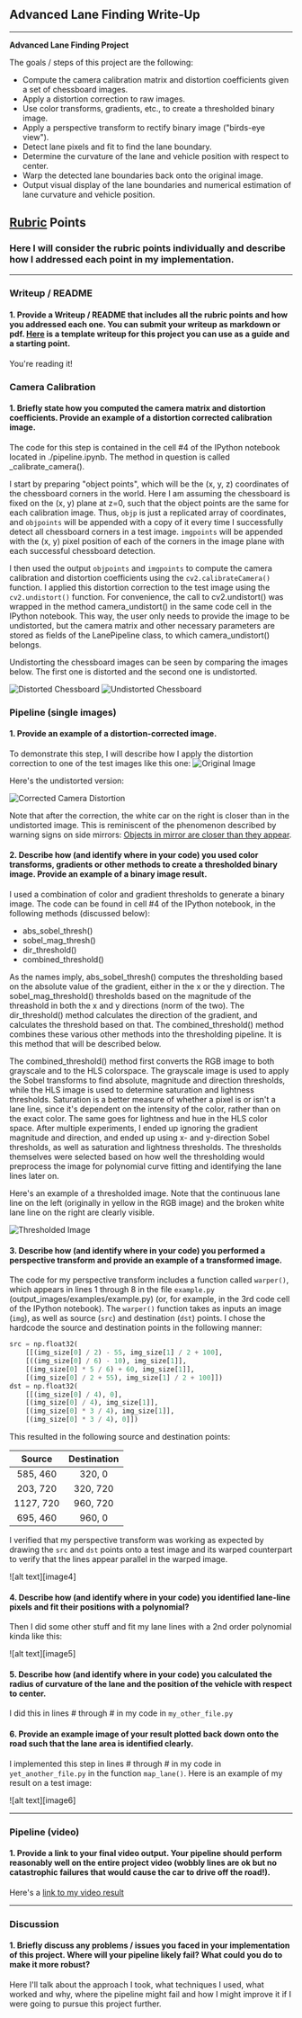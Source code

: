 ## Advanced Lane Finding Write-Up

---

**Advanced Lane Finding Project**

The goals / steps of this project are the following:

* Compute the camera calibration matrix and distortion coefficients given a set of chessboard images.
* Apply a distortion correction to raw images.
* Use color transforms, gradients, etc., to create a thresholded binary image.
* Apply a perspective transform to rectify binary image ("birds-eye view").
* Detect lane pixels and fit to find the lane boundary.
* Determine the curvature of the lane and vehicle position with respect to center.
* Warp the detected lane boundaries back onto the original image.
* Output visual display of the lane boundaries and numerical estimation of lane curvature and vehicle position.

[//]: # (Image References)

[distorted_chessboard]: ./output_images/distorted_chessboard.png "Distorted Chessboard"
[undistorted_chessboard]: ./output_images/undistorted_chessboard.png "Undistorted Chessboard"
[original_image]: ./output_images/1_original_image.png "Original Image"
[corrected_camera_distortion]: ./output_images/2_corrected_camera_distortion.png "Corrected Camera Distortion"
[thresholded]: ./output_images/3_thresholded_image.png "Thresholded Image"
[warped]: ./output_images/4_warped_perspective.png "Warped Perspective"
[histogram]: ./output_images/5_histogram.png "Histogram"
[lane_finding]: ./output_images/6_finding_lane_lines.png "Finding Lane Lines"
[final_lane]: ./output_images/7_final_lane.png "Final lane"
[hud]: ./output_images/8_curvature_and_displacement_hud.png "Heads Up Display"
[video]: ./annotated.mp4 "Annotated Video"


## [Rubric](https://review.udacity.com/#!/rubrics/571/view) Points

### Here I will consider the rubric points individually and describe how I addressed each point in my implementation.  

---

### Writeup / README

#### 1. Provide a Writeup / README that includes all the rubric points and how you addressed each one.  You can submit your writeup as markdown or pdf.  [Here](https://github.com/udacity/CarND-Advanced-Lane-Lines/blob/master/writeup_template.md) is a template writeup for this project you can use as a guide and a starting point.  

You're reading it!

### Camera Calibration

#### 1. Briefly state how you computed the camera matrix and distortion coefficients. Provide an example of a distortion corrected calibration image.

The code for this step is contained in the cell #4 of the IPython notebook located in ./pipeline.ipynb. The method in question is called _calibrate_camera().

I start by preparing "object points", which will be the (x, y, z) coordinates of the chessboard corners in the world. Here I am assuming the chessboard is fixed on the (x, y) plane at z=0, such that the object points are the same for each calibration image.  Thus, `objp` is just a replicated array of coordinates, and `objpoints` will be appended with a copy of it every time I successfully detect all chessboard corners in a test image.  `imgpoints` will be appended with the (x, y) pixel position of each of the corners in the image plane with each successful chessboard detection.  

I then used the output `objpoints` and `imgpoints` to compute the camera calibration and distortion coefficients using the `cv2.calibrateCamera()` function.  I applied this distortion correction to the test image using the `cv2.undistort()` function. For convenience, the call to cv2.undistort() was wrapped in the method camera_undistort() in the same code cell in the IPython notebook. This way, the user only needs to provide the image to be undistorted, but the camera matrix and other necessary parameters are stored as fields of the LanePipeline class, to which camera_undistort() belongs.

Undistorting the chessboard images can be seen by comparing the images below. The first one is distorted and the second one is undistorted.

![Distorted Chessboard][distorted_chessboard]
![Undistorted Chessboard][undistorted_chessboard]

### Pipeline (single images)

#### 1. Provide an example of a distortion-corrected image.

To demonstrate this step, I will describe how I apply the distortion correction to one of the test images like this one:
![Original Image][original_image]

Here's the undistorted version:

![Corrected Camera Distortion][corrected_camera_distortion]

Note that after the correction, the white car on the right is closer than in the undistorted image. This is reminiscent of the phenomenon described by warning signs on side mirrors: [Objects in mirror are closer than they appear](https://en.wikipedia.org/wiki/Objects_in_mirror_are_closer_than_they_appear).


#### 2. Describe how (and identify where in your code) you used color transforms, gradients or other methods to create a thresholded binary image.  Provide an example of a binary image result.

I used a combination of color and gradient thresholds to generate a binary image. The code can be found in cell #4 of the IPython notebook, in the following methods (discussed below):

  - abs_sobel_thresh()
  - sobel_mag_thresh()
  - dir_threshold()
  - combined_threshold()

As the names imply, abs_sobel_thresh() computes the thresholding based on the absolute value of the gradient, either in the x or the y direction. The sobel_mag_threshold() thresholds based on the magnitude of the threashold in both the x and y directions (norm of the two). The dir_threshold() method calculates the direction of the gradient, and calculates the threshold based on that. The combined_threshold() method combines these various other methods into the thresholding pipeline. It is this method that will be described below.

The combined_threshold() method first converts the RGB image to both grayscale and to the HLS colorspace. The grayscale image is used to apply the Sobel transforms to find absolute, magnitude and direction thresholds, while the HLS image is used to determine saturation and lightness thresholds. Saturation is a better measure of whether a pixel is or isn't a lane line, since it's dependent on the intensity of the color, rather than on the exact color. The same goes for lightness and hue in the HLS color space. After multiple experiments, I ended up ignoring the gradient magnitude and direction, and ended up using x- and y-direction Sobel thresholds, as well as saturation and lightness thresholds. The thresholds themselves were selected based on how well the thresholding would preprocess the image for polynomial curve fitting and identifying the lane lines later on.

Here's an example of a thresholded image. Note that the continuous lane line on the left (originally in yellow in the RGB image) and the broken white lane line on the right are clearly visible.

![Thresholded Image][thresholded]


#### 3. Describe how (and identify where in your code) you performed a perspective transform and provide an example of a transformed image.

The code for my perspective transform includes a function called `warper()`, which appears in lines 1 through 8 in the file `example.py` (output_images/examples/example.py) (or, for example, in the 3rd code cell of the IPython notebook).  The `warper()` function takes as inputs an image (`img`), as well as source (`src`) and destination (`dst`) points.  I chose the hardcode the source and destination points in the following manner:

```python
src = np.float32(
    [[(img_size[0] / 2) - 55, img_size[1] / 2 + 100],
    [((img_size[0] / 6) - 10), img_size[1]],
    [(img_size[0] * 5 / 6) + 60, img_size[1]],
    [(img_size[0] / 2 + 55), img_size[1] / 2 + 100]])
dst = np.float32(
    [[(img_size[0] / 4), 0],
    [(img_size[0] / 4), img_size[1]],
    [(img_size[0] * 3 / 4), img_size[1]],
    [(img_size[0] * 3 / 4), 0]])
```

This resulted in the following source and destination points:

| Source        | Destination   | 
|:-------------:|:-------------:| 
| 585, 460      | 320, 0        | 
| 203, 720      | 320, 720      |
| 1127, 720     | 960, 720      |
| 695, 460      | 960, 0        |

I verified that my perspective transform was working as expected by drawing the `src` and `dst` points onto a test image and its warped counterpart to verify that the lines appear parallel in the warped image.

![alt text][image4]

#### 4. Describe how (and identify where in your code) you identified lane-line pixels and fit their positions with a polynomial?

Then I did some other stuff and fit my lane lines with a 2nd order polynomial kinda like this:

![alt text][image5]

#### 5. Describe how (and identify where in your code) you calculated the radius of curvature of the lane and the position of the vehicle with respect to center.

I did this in lines # through # in my code in `my_other_file.py`

#### 6. Provide an example image of your result plotted back down onto the road such that the lane area is identified clearly.

I implemented this step in lines # through # in my code in `yet_another_file.py` in the function `map_lane()`.  Here is an example of my result on a test image:

![alt text][image6]

---

### Pipeline (video)

#### 1. Provide a link to your final video output.  Your pipeline should perform reasonably well on the entire project video (wobbly lines are ok but no catastrophic failures that would cause the car to drive off the road!).

Here's a [link to my video result](./project_video.mp4)

---

### Discussion

#### 1. Briefly discuss any problems / issues you faced in your implementation of this project.  Where will your pipeline likely fail?  What could you do to make it more robust?

Here I'll talk about the approach I took, what techniques I used, what worked and why, where the pipeline might fail and how I might improve it if I were going to pursue this project further.  
